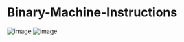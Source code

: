 # Binary-Machine-Instructions

![image](https://user-images.githubusercontent.com/40323885/111087870-80a63a00-84fa-11eb-9457-93998013873f.png)
![image](https://user-images.githubusercontent.com/40323885/111087882-93207380-84fa-11eb-8916-3e84eb6b331e.png)
